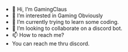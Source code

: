 - 👋 Hi, I’m GamingClaus
- 👀 I’m interested in Gaming Obviously
- 🌱 I’m currently trying to learn some coding.
- 💞️ I’m looking to collaborate on a discord bot.
- 📫 How to reach me?
- You can reach me thru discord.

<!---
GamingClaus/GamingClaus is a ✨ special ✨ repository because its `README.md` (this file) appears on your GitHub profile.
You can click the Preview link to take a look at your changes.
--->
